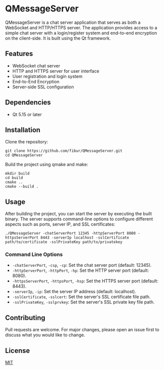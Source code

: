 # QMessageServer

QMessageServer is a chat server application that serves as both a WebSocket and HTTP/HTTPS server. The application provides access to a simple chat server with a login/register system and end-to-end encryption on the client-side. It is built using the Qt framework.

## Features

- WebSocket chat server
- HTTP and HTTPS server for user interface
- User registration and login system
- End-to-End Encryption
- Server-side SSL configuration

## Dependencies

- Qt 5.15 or later

## Installation

Clone the repository:

```
git clone https://github.com/fibur/QMessageServer.git
cd QMessageServer
```

Build the project using qmake and make:

```
mkdir build
cd build
cmake ..
cmake --build .
```

## Usage

After building the project, you can start the server by executing the built binary. The server supports command-line options to configure different aspects such as ports, server IP, and SSL certificates:

```
./QMessageServer -chatServerPort 12345 -httpServerPort 8080 -httpsServerPort 8443 -serverIp localhost -sslCertificate path/to/certificate -sslPrivateKey path/to/privatekey
```

### Command Line Options

- `-chatServerPort`, `-csp`, `-cp`: Set the chat server port (default: 12345).
- `-httpServerPort`, `-httpPort`, `-hp`: Set the HTTP server port (default: 8080).
- `-httpsServerPort`, `-httpsPort`, `-hsp`: Set the HTTPS server port (default: 8443).
- `-serverIp`, `-ip`: Set the server IP address (default: localhost).
- `-sslCertificate`, `-sslcert`: Set the server's SSL certificate file path.
- `-sslPrivateKey`, `-sslprvkey`: Set the server's SSL private key file path.

## Contributing

Pull requests are welcome. For major changes, please open an issue first to discuss what you would like to change.

## License

[MIT](https://choosealicense.com/licenses/mit/)
